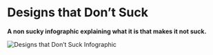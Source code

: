 Designs that Don’t Suck
=======================

**A non sucky infographic explaining what it is that makes it not suck.**

![Designs that Don’t Suck Infographic](https://raw.githubusercontent.com/omphalosskeptic/designs-that-don-t-suck/master/designs%20that%20dont%E2%80%99s%20suck.png)
